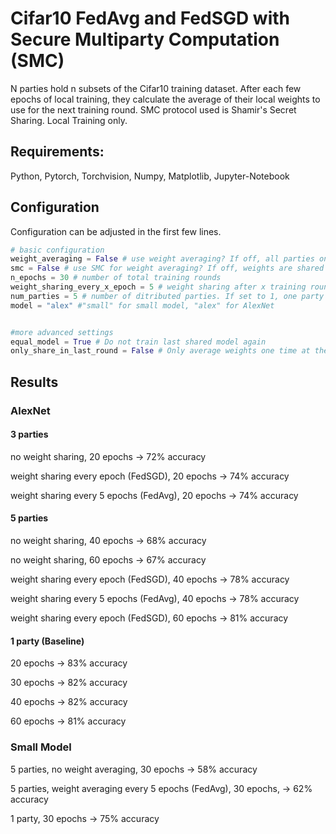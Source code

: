 # Cifar10 FedAvg and FedSGD with Secure Multiparty Computation (SMC)

N parties hold n subsets of the Cifar10 training dataset. After each few epochs of local training, they calculate the average of their local weights to use for the next training round. SMC protocol used is Shamir's Secret Sharing. Local Training only. 

## Requirements:

Python, Pytorch, Torchvision, Numpy, Matplotlib, Jupyter-Notebook

## Configuration

Configuration can be adjusted in the first few lines.

```python
# basic configuration
weight_averaging = False # use weight averaging? If off, all parties only train with local data
smc = False # use SMC for weight averaging? If off, weights are shared without any privacy guarantees.
n_epochs = 30 # number of total training rounds
weight_sharing_every_x_epoch = 5 # weight sharing after x training rounds. 1 = FedSGD, >1 = FedAvg
num_parties = 5 # number of ditributed parties. If set to 1, one party holds all data 
model = "alex" #"small" for small model, "alex" for AlexNet


#more advanced settings
equal_model = True # Do not train last shared model again
only_share_in_last_round = False # Only average weights one time at the end of local training
```

## Results

### AlexNet

#### 3 parties

no weight sharing, 20 epochs -> 72% accuracy

weight sharing every epoch (FedSGD), 20 epochs -> 74% accuracy

weight sharing every 5 epochs (FedAvg), 20 epochs -> 74% accuracy 

#### 5 parties

no weight sharing, 40 epochs -> 68% accuracy

no weight sharing, 60 epochs -> 67% accuracy

weight sharing every epoch (FedSGD), 40 epochs -> 78% accuracy

weight sharing every 5 epochs (FedAvg), 40 epochs -> 78% accuracy

weight sharing every epoch (FedSGD), 60 epochs -> 81% accuracy



#### 1 party (Baseline)

20 epochs -> 83% accuracy 

30 epochs -> 82% accuracy

40 epochs -> 82% accuracy 

60 epochs -> 81% accuracy

### Small Model

5 parties, no weight averaging, 30 epochs -> 58% accuracy

5 parties, weight averaging every 5 epochs (FedAvg), 30 epochs,  -> 62% accuracy

1 party, 30 epochs -> 75% accuracy


